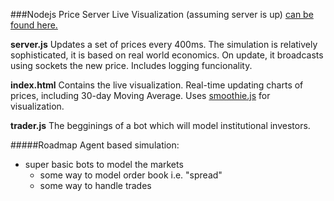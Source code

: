 ###Nodejs Price Server
Live Visualization (assuming server is up) [can be found here.](http://zvoryg.in/viz/)

__server.js__ Updates a set of prices every 400ms. The simulation is relatively sophisticated, it is based on real world economics. On update, it broadcasts using sockets the new price. Includes logging funcionality.

__index.html__ Contains the live visualization. Real-time updating charts of prices, including 30-day Moving Average. Uses [smoothie.js](http://smoothiecharts.org/) for visualization.

__trader.js__ The begginings of a bot which will model institutional investors.


#####Roadmap
Agent based simulation:
 - super basic bots to model the markets
   - some way to model order book i.e. "spread"
   - some way to handle trades



